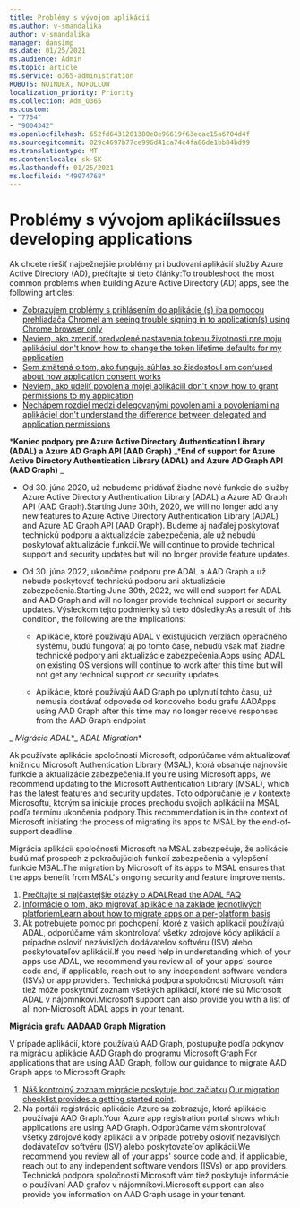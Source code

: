 ```yaml
---
title: Problémy s vývojom aplikácií
ms.author: v-smandalika
author: v-smandalika
manager: dansimp
ms.date: 01/25/2021
ms.audience: Admin
ms.topic: article
ms.service: o365-administration
ROBOTS: NOINDEX, NOFOLLOW
localization_priority: Priority
ms.collection: Adm_O365
ms.custom:
- "7754"
- "9004342"
ms.openlocfilehash: 652fd6431201380e8e96619f63ecac15a6704d4f
ms.sourcegitcommit: 029c4697b77ce996d41ca74c4fa86de1bb84bd99
ms.translationtype: MT
ms.contentlocale: sk-SK
ms.lasthandoff: 01/25/2021
ms.locfileid: "49974768"
---
```

# <a name="issues-developing-applications"></a><span data-ttu-id="8da07-102">Problémy s vývojom aplikácií</span><span class="sxs-lookup"><span data-stu-id="8da07-102">Issues developing applications</span></span>

<span data-ttu-id="8da07-103">Ak chcete riešiť najbežnejšie problémy pri budovaní aplikácií služby Azure Active Directory (AD), prečítajte si tieto články:</span><span class="sxs-lookup"><span data-stu-id="8da07-103">To troubleshoot the most common problems when building Azure Active Directory (AD) apps, see the following articles:</span></span>

- [<span data-ttu-id="8da07-104">Zobrazujem problémy s prihlásením do aplikácie (s) iba pomocou prehliadača Chrome</span><span class="sxs-lookup"><span data-stu-id="8da07-104">I am seeing trouble signing in to application(s) using Chrome browser only</span></span>](https://docs.microsoft.com/office365/troubleshoot/miscellaneous/chrome-behavior-affects-applications) 
- [<span data-ttu-id="8da07-105">Neviem, ako zmeniť predvolené nastavenia tokenu životnosti pre moju aplikáciu</span><span class="sxs-lookup"><span data-stu-id="8da07-105">I don't know how to change the token lifetime defaults for my application</span></span>](https://docs.microsoft.com/azure/active-directory/develop/registration-config-change-token-lifetime-how-to) 
- [<span data-ttu-id="8da07-106">Som zmätená o tom, ako funguje súhlas so žiadosťou</span><span class="sxs-lookup"><span data-stu-id="8da07-106">I am confused about how application consent works</span></span>](https://docs.microsoft.com/azure/active-directory/application-dev-consent-framework) 
- [<span data-ttu-id="8da07-107">Neviem, ako udeliť povolenia mojej aplikácii</span><span class="sxs-lookup"><span data-stu-id="8da07-107">I don't know how to grant permissions to my application</span></span>](https://docs.microsoft.com/azure/active-directory/manage-apps/configure-user-consent) 
- [<span data-ttu-id="8da07-108">Nechápem rozdiel medzi delegovanými povoleniami a povoleniami na aplikácie</span><span class="sxs-lookup"><span data-stu-id="8da07-108">I don't understand the difference between delegated and application permissions</span></span>](https://docs.microsoft.com/azure/active-directory/develop/delegated-and-app-perms)

<span data-ttu-id="8da07-109">\***Koniec podpory pre Azure Active Directory Authentication Library (ADAL) a Azure AD Graph API (AAD Graph)** _</span><span class="sxs-lookup"><span data-stu-id="8da07-109">\***End of support for Azure Active Directory Authentication Library (ADAL) and Azure AD Graph API (AAD Graph)** _</span></span>

- <span data-ttu-id="8da07-110">Od 30. júna 2020, už nebudeme pridávať žiadne nové funkcie do služby Azure Active Directory Authentication Library (ADAL) a Azure AD Graph API (AAD Graph).</span><span class="sxs-lookup"><span data-stu-id="8da07-110">Starting June 30th, 2020, we will no longer add any new features to Azure Active Directory Authentication Library (ADAL) and Azure AD Graph API (AAD Graph).</span></span> <span data-ttu-id="8da07-111">Budeme aj naďalej poskytovať technickú podporu a aktualizácie zabezpečenia, ale už nebudú poskytovať aktualizácie funkcií.</span><span class="sxs-lookup"><span data-stu-id="8da07-111">We will continue to provide technical support and security updates but will no longer provide feature updates.</span></span>

- <span data-ttu-id="8da07-112">Od 30. júna 2022, ukončíme podporu pre ADAL a AAD Graph a už nebude poskytovať technickú podporu ani aktualizácie zabezpečenia.</span><span class="sxs-lookup"><span data-stu-id="8da07-112">Starting June 30th, 2022, we will end support for ADAL and AAD Graph and will no longer provide technical support or security updates.</span></span> <span data-ttu-id="8da07-113">Výsledkom tejto podmienky sú tieto dôsledky:</span><span class="sxs-lookup"><span data-stu-id="8da07-113">As a result of this condition, the following are the implications:</span></span>

    - <span data-ttu-id="8da07-114">Aplikácie, ktoré používajú ADAL v existujúcich verziách operačného systému, budú fungovať aj po tomto čase, nebudú však mať žiadne technické podpory ani aktualizácie zabezpečenia.</span><span class="sxs-lookup"><span data-stu-id="8da07-114">Apps using ADAL on existing OS versions will continue to work after this time but will not get any technical support or security updates.</span></span>

    - <span data-ttu-id="8da07-115">Aplikácie, ktoré používajú AAD Graph po uplynutí tohto času, už nemusia dostávať odpovede od koncového bodu grafu AAD</span><span class="sxs-lookup"><span data-stu-id="8da07-115">Apps using AAD Graph after this time may no longer receive responses from the AAD Graph endpoint</span></span>

<span data-ttu-id="8da07-116">_ *Migrácia ADAL*\*</span><span class="sxs-lookup"><span data-stu-id="8da07-116">_ *ADAL Migration*\*</span></span>

<span data-ttu-id="8da07-117">Ak používate aplikácie spoločnosti Microsoft, odporúčame vám aktualizovať knižnicu Microsoft Authentication Library (MSAL), ktorá obsahuje najnovšie funkcie a aktualizácie zabezpečenia.</span><span class="sxs-lookup"><span data-stu-id="8da07-117">If you're using Microsoft apps, we recommend updating to the Microsoft Authentication Library (MSAL), which has the latest features and security updates.</span></span> <span data-ttu-id="8da07-118">Toto odporúčanie je v kontexte Microsoftu, ktorým sa iniciuje proces prechodu svojich aplikácií na MSAL podľa termínu ukončenia podpory.</span><span class="sxs-lookup"><span data-stu-id="8da07-118">This recommendation is in the context of Microsoft initiating the process of migrating its apps to MSAL by the end-of-support deadline.</span></span> 

<span data-ttu-id="8da07-119">Migrácia aplikácií spoločnosti Microsoft na MSAL zabezpečuje, že aplikácie budú mať prospech z pokračujúcich funkcií zabezpečenia a vylepšení funkcie MSAL.</span><span class="sxs-lookup"><span data-stu-id="8da07-119">The migration by Microsoft of its apps to MSAL ensures that the apps benefit from MSAL's ongoing security and feature improvements.</span></span>

1. [<span data-ttu-id="8da07-120">Prečítajte si najčastejšie otázky o ADAL</span><span class="sxs-lookup"><span data-stu-id="8da07-120">Read the ADAL FAQ</span></span>](https://docs.microsoft.com/azure/active-directory/develop/msal-migration#frequently-asked-questions-faq) 
2. [<span data-ttu-id="8da07-121">Informácie o tom, ako migrovať aplikácie na základe jednotlivých platforiem</span><span class="sxs-lookup"><span data-stu-id="8da07-121">Learn about how to migrate apps on a per-platform basis</span></span>](https://docs.microsoft.com/azure/active-directory/develop/msal-migration#frequently-asked-questions-faq) 
3. <span data-ttu-id="8da07-122">Ak potrebujete pomoc pri pochopení, ktoré z vašich aplikácií používajú ADAL, odporúčame vám skontrolovať všetky zdrojové kódy aplikácií a prípadne osloviť nezávislých dodávateľov softvéru (ISV) alebo poskytovateľov aplikácií.</span><span class="sxs-lookup"><span data-stu-id="8da07-122">If you need help in understanding which of your apps use ADAL, we recommend you review all of your apps' source code and, if applicable, reach out to any independent software vendors (ISVs) or app providers.</span></span> <span data-ttu-id="8da07-123">Technická podpora spoločnosti Microsoft vám tiež môže poskytnúť zoznam všetkých aplikácií, ktoré nie sú Microsoft ADAL v nájomníkovi.</span><span class="sxs-lookup"><span data-stu-id="8da07-123">Microsoft support can also provide you with a list of all non-Microsoft ADAL apps in your tenant.</span></span>

<span data-ttu-id="8da07-124">**Migrácia grafu AAD**</span><span class="sxs-lookup"><span data-stu-id="8da07-124">**AAD Graph Migration**</span></span>

<span data-ttu-id="8da07-125">V prípade aplikácií, ktoré používajú AAD Graph, postupujte podľa pokynov na migráciu aplikácie AAD Graph do programu Microsoft Graph:</span><span class="sxs-lookup"><span data-stu-id="8da07-125">For applications that are using AAD Graph, follow our guidance to migrate AAD Graph apps to Microsoft Graph:</span></span>

1. <span data-ttu-id="8da07-126">[Náš kontrolný zoznam migrácie poskytuje bod začiatku](https://docs.microsoft.com/graph/migrate-azure-ad-graph-planning-checklist).</span><span class="sxs-lookup"><span data-stu-id="8da07-126">[Our migration checklist provides a getting started point](https://docs.microsoft.com/graph/migrate-azure-ad-graph-planning-checklist).</span></span> 
2. <span data-ttu-id="8da07-127">Na portáli registrácie aplikácie Azure sa zobrazuje, ktoré aplikácie používajú AAD Graph.</span><span class="sxs-lookup"><span data-stu-id="8da07-127">Your Azure app registration portal shows which applications are using AAD Graph.</span></span> <span data-ttu-id="8da07-128">Odporúčame vám skontrolovať všetky zdrojové kódy aplikácií a v prípade potreby osloviť nezávislých dodávateľov softvéru (ISV) alebo poskytovateľov aplikácií.</span><span class="sxs-lookup"><span data-stu-id="8da07-128">We recommend you review all of your apps' source code and, if applicable, reach out to any independent software vendors (ISVs) or app providers.</span></span> <span data-ttu-id="8da07-129">Technická podpora spoločnosti Microsoft vám tiež poskytuje informácie o používaní AAD grafov v nájomníkovi.</span><span class="sxs-lookup"><span data-stu-id="8da07-129">Microsoft support can also provide you information on AAD Graph usage in your tenant.</span></span>







